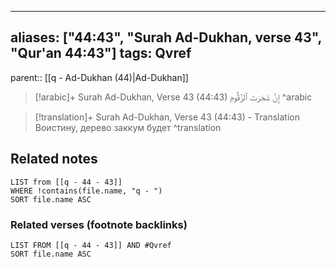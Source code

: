 
---
aliases: ["44:43", "Surah Ad-Dukhan, verse 43", "Qur'an 44:43"]
tags: Qvref
---

parent:: [[q - Ad-Dukhan (44)|Ad-Dukhan]]

> [!arabic]+ Surah Ad-Dukhan, Verse 43 (44:43)
> <span class="quran-arabic">إِنَّ شَجَرَتَ ٱلزَّقُّومِ</span>
^arabic

> [!translation]+ Surah Ad-Dukhan, Verse 43 (44:43) - Translation
> Воистину, дерево заккум будет
^translation



## Related notes
```dataview
LIST from [[q - 44 - 43]]
WHERE !contains(file.name, "q - ")
SORT file.name ASC
```

### Related verses (footnote backlinks)
```dataview
LIST FROM [[q - 44 - 43]] AND #Qvref
SORT file.name ASC
```

